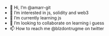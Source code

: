 - 👋 Hi, I’m @amarr-git
- 👀 I’m interested in js, solidity and web3
- 🌱 I’m currently learning js
- 💞️ I’m looking to collaborate on learning i guess
- 📫 How to reach me @blzdontrugme on twitter

<!---
amarr-git/amarr-git is a ✨ special ✨ repository because its `README.md` (this file) appears on your GitHub profile.
You can click the Preview link to take a look at your changes.
--->
